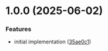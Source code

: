 # 1.0.0 (2025-06-02)


### Features

* initial implementation ([35ae0c1](https://github.com/billyinzen/BasicMediator/commit/35ae0c1ca3b76cdb0237efeb179cdbe331705788))
